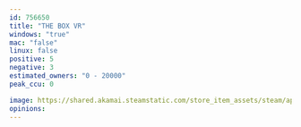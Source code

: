 ```yaml
---
id: 756650
title: "THE BOX VR"
windows: "true"
mac: "false"
linux: false
positive: 5
negative: 3
estimated_owners: "0 - 20000"
peak_ccu: 0

image: https://shared.akamai.steamstatic.com/store_item_assets/steam/apps/756650/header.jpg?t=1512639342
opinions:
---
```


